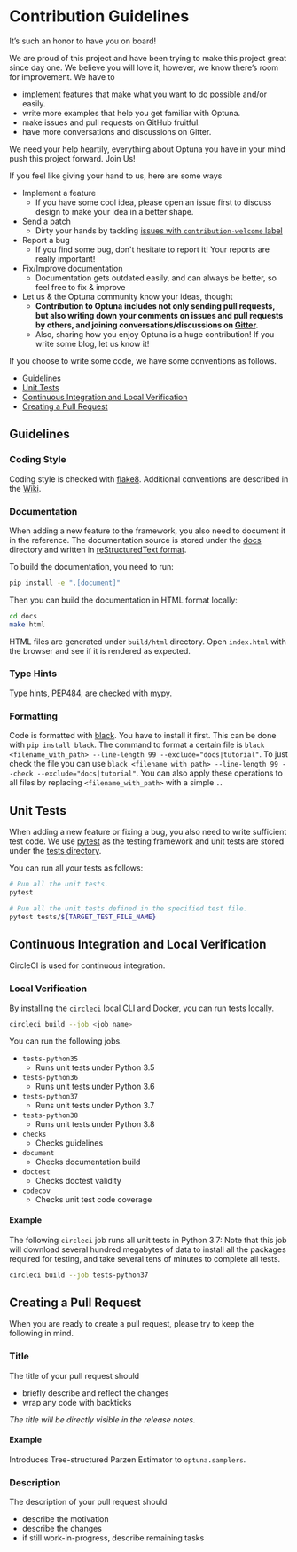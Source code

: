 # Contribution Guidelines

It’s such an honor to have you on board!

We are proud of this project and have been trying to make this project great since day one.
We believe you will love it, however, we know there’s room for improvement.
We have to
- implement features that make what you want to do possible and/or easily.
- write more examples that help you get familiar with Optuna.
- make issues and pull requests on GitHub fruitful.
- have more conversations and discussions on Gitter.

We need your help heartily, everything about Optuna you have in your mind push this project forward.
Join Us!

If you feel like giving your hand to us, here are some ways
- Implement a feature
    - If you have some cool idea, please open an issue first to discuss design to make your idea in a better shape.
- Send a patch
    - Dirty your hands by tackling [issues with `contribution-welcome` label](https://github.com/optuna/optuna/issues?q=is%3Aissue+is%3Aopen+label%3Acontribution-welcome)
- Report a bug
    - If you find some bug, don't hesitate to report it! Your reports are really important!
- Fix/Improve documentation
    - Documentation gets outdated easily, and can always be better, so feel free to fix & improve
- Let us & the Optuna community know your ideas, thought
    - __Contribution to Optuna includes not only sending pull requests, but also writing down your comments on issues and pull requests by others, and joining conversations/discussions on [Gitter](https://gitter.im/optuna/optuna).__
    - Also, sharing how you enjoy Optuna is a huge contribution! If you write some blog, let us know it!

If you choose to write some code, we have some conventions as follows.

- [Guidelines](#guidelines)
- [Unit Tests](#unit-tests)
- [Continuous Integration and Local Verification](#continuous-integration-and-local-verification)
- [Creating a Pull Request](#creating-a-pull-request)

## Guidelines

### Coding Style

Coding style is checked with [flake8](http://flake8.pycqa.org).
Additional conventions are described in the [Wiki](https://github.com/optuna/optuna/wiki/Coding-Style-Conventions).

### Documentation

When adding a new feature to the framework, you also need to document it in the reference.
The documentation source is stored under the [docs](./docs) directory and written in [reStructuredText format](http://www.sphinx-doc.org/en/master/usage/restructuredtext/index.html).

To build the documentation, you need to run:

```bash
pip install -e ".[document]"
```

Then you can build the documentation in HTML format locally:

```bash
cd docs
make html
```

HTML files are generated under `build/html` directory. Open `index.html` with the browser and see
if it is rendered as expected.

### Type Hints

Type hints, [PEP484](https://www.python.org/dev/peps/pep-0484/), are checked with [mypy](http://mypy-lang.org/).

### Formatting

Code is formatted with [black](https://github.com/psf/black).
You have to install it first. This can be done with
`pip install black`. The command to format a certain file
is `black <filename_with_path> --line-length 99 --exclude="docs|tutorial"`.
To just check the file you can use
`black <filename_with_path> --line-length 99 --check --exclude="docs|tutorial"`.
You can also apply these operations to all files by replacing
`<filename_with_path>` with a simple `.`.

## Unit Tests

When adding a new feature or fixing a bug, you also need to write sufficient test code.
We use [pytest](https://pytest.org/) as the testing framework and
unit tests are stored under the [tests directory](./tests).

You can run all your tests as follows:

```bash
# Run all the unit tests.
pytest

# Run all the unit tests defined in the specified test file.
pytest tests/${TARGET_TEST_FILE_NAME}
```

## Continuous Integration and Local Verification

CircleCI is used for continuous integration.

### Local Verification

By installing the [`circleci`](https://circleci.com/docs/2.0/local-cli/) local CLI and Docker, you can run tests locally.

```bash
circleci build --job <job_name>
```

You can run the following jobs.

- `tests-python35`
  - Runs unit tests under Python 3.5
- `tests-python36`
  - Runs unit tests under Python 3.6
- `tests-python37`
  - Runs unit tests under Python 3.7
- `tests-python38`
  - Runs unit tests under Python 3.8
- `checks`
  - Checks guidelines
- `document`
  - Checks documentation build
- `doctest`
  - Checks doctest validity
- `codecov`
  - Checks unit test code coverage

#### Example

The following `circleci` job runs all unit tests in Python 3.7:
Note that this job will download several hundred megabytes of data to install all the packages required for testing, and take several tens of minutes to complete all tests.

```bash
circleci build --job tests-python37
```

## Creating a Pull Request

When you are ready to create a pull request, please try to keep the following in mind.

### Title

The title of your pull request should

- briefly describe and reflect the changes
- wrap any code with backticks

*The title will be directly visible in the release notes.*

#### Example

Introduces Tree-structured Parzen Estimator to `optuna.samplers`.

### Description

The description of your pull request should

- describe the motivation
- describe the changes
- if still work-in-progress, describe remaining tasks
